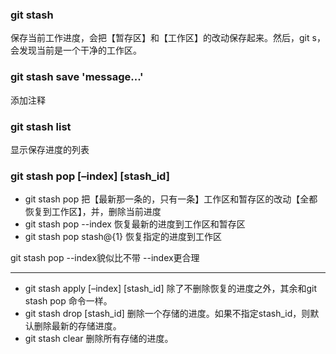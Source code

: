 ### git stash
保存当前工作进度，会把【暂存区】和【工作区】的改动保存起来。然后，git s，会发现当前是一个干净的工作区。

### git stash save 'message...'

添加注释

### git stash list
显示保存进度的列表
### git stash pop [–index] [stash_id]
- git stash pop 把【最新那一条的，只有一条】工作区和暂存区的改动【全都恢复到工作区】，并，删除当前进度
- git stash pop --index 恢复最新的进度到工作区和暂存区
- git stash pop stash@{1} 恢复指定的进度到工作区

git stash pop --index貌似比不带 --index更合理

---
- git stash apply [–index] [stash_id]
除了不删除恢复的进度之外，其余和git stash pop 命令一样。
- git stash drop [stash_id]
删除一个存储的进度。如果不指定stash_id，则默认删除最新的存储进度。
- git stash clear
删除所有存储的进度。